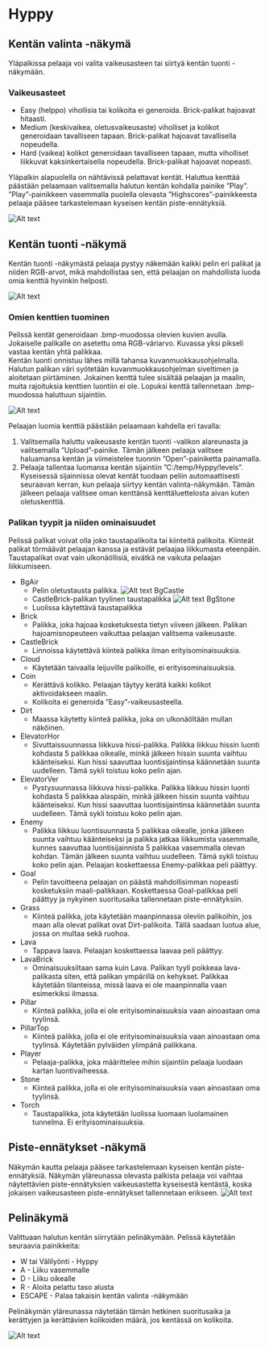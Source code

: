# Hyppy

## Kentän valinta -näkymä
Yläpalkissa pelaaja voi valita vaikeusasteen tai siirtyä kentän tuonti -näkymään.

### Vaikeusasteet
* Easy (helppo) vihollisia tai kolikoita ei generoida. Brick-palikat hajoavat hitaasti. 
* Medium (keskivaikea, oletusvaikeusaste) viholliset ja kolikot generoidaan tavalliseen tapaan. Brick-palikat hajoavat tavallisella nopeudella. 
* Hard (vaikea) kolikot generoidaan tavalliseen tapaan, mutta viholliset liikkuvat kaksinkertaisella nopeudella. Brick-palikat hajoavat nopeasti. 

Yläpalkin alapuolella on nähtävissä pelattavat kentät. Haluttua kenttää päästään pelaamaan valitsemalla halutun kentän kohdalla painike ”Play”. ”Play”-painikkeen vasemmalla puolella olevasta ”Highscores”-painikkeesta pelaaja pääsee tarkastelemaan kyseisen kentän piste-ennätyksiä. 

![Alt text](readme-images/1.png?raw=true "Aloitusnäkymä")


## Kentän tuonti -näkymä
Kentän tuonti -näkymästä pelaaja pystyy näkemään kaikki pelin eri palikat ja niiden RGB-arvot, mikä mahdollistaa sen, että pelaajan on mahdollista luoda omia kenttiä hyvinkin helposti.

![Alt text](readme-images/2.png?raw=true "Kentän tuonti -näkymä")

### Omien kenttien tuominen

Pelissä kentät generoidaan .bmp-muodossa olevien kuvien avulla. Jokaiselle palikalle on asetettu oma RGB-väriarvo. Kuvassa yksi pikseli vastaa kentän yhtä palikkaa.  
Kentän luonti onnistuu lähes millä tahansa kuvanmuokkausohjelmalla. Halutun palikan väri syötetään kuvanmuokkausohjelman siveltimen ja aloitetaan piirtäminen. Jokainen kenttä tulee sisältää pelaajan ja maalin, muita rajoituksia kenttien luontiin ei ole. Lopuksi kenttä tallennetaan .bmp-muodossa haluttuun sijaintiin. 

![Alt text](readme-images/3.png?raw=true "Kentän luonti")

Pelaajan luomia kenttiä päästään pelaamaan kahdella eri tavalla:
1. Valitsemalla haluttu vaikeusaste kentän tuonti -valikon alareunasta ja valitsemalla ”Upload”-painike. Tämän jälkeen pelaaja valitsee haluamansa kentän ja viimeistelee tuonnin ”Open”-painiketta painamalla.
2. Pelaaja tallentaa luomansa kentän sijaintiin ”C:/temp/Hyppy/levels”. Kyseisessä sijainnissa olevat kentät tuodaan peliin automaattisesti seuraavan kerran, kun pelaaja siirtyy kentän valinta-näkymään. Tämän jälkeen pelaaja valitsee oman kenttänsä kenttäluettelosta aivan kuten oletuskenttiä.



### Palikan tyypit ja niiden ominaisuudet
Pelissä palikat voivat olla joko taustapalikoita tai kiinteitä palikoita. Kiinteät palikat törmäävät pelaajan kanssa ja estävät pelaajaa liikkumasta eteenpäin. Taustapalikat ovat vain ulkonäöllisiä, eivätkä ne vaikuta pelaajan liikkumiseen.

* BgAir
  * Pelin oletustausta palikka.
![Alt text](src/res/textures/bgcastlebrick.png?raw=true "bgcastlebrick") BgCastle 
  *	CastleBrick-palikan tyylinen taustapalikka
![Alt text](src/res/textures/bgstone.png/?raw=true "bgcastlebrick") BgStone	
  *	Luolissa käytettävä taustapalikka
* Brick	
  *	Palikka, joka hajoaa kosketuksesta tietyn viiveen jälkeen. Palikan hajoamisnopeuteen vaikuttaa pelaajan valitsema vaikeusaste.
* CastleBrick	
  *	Linnoissa käytettävä kiinteä palikka ilman erityisominaisuuksia.
* Cloud
  *	Käytetään taivaalla leijuville palikoille, ei erityisominaisuuksia.	
* Coin	
  *	Kerättävä kolikko. Pelaajan täytyy kerätä kaikki kolikot aktivoidakseen maalin.
  *	Kolikoita ei generoida ”Easy”-vaikeusasteella.
* Dirt	
  *	Maassa käytetty kiinteä palikka, joka on ulkonäöltään mullan näköinen.
* ElevatorHor	
  *	Sivuttaissuunnassa liikkuva hissi-palikka. Palikka liikkuu hissin luonti kohdasta 5 palikkaa oikealle, minkä jälkeen hissin suunta vaihtuu käänteiseksi. Kun hissi saavuttaa luontisijaintinsa käännetään suunta uudelleen. Tämä sykli toistuu koko pelin ajan.
* ElevatorVer	
  *	Pystysuunnassa liikkuva hissi-palikka. Palikka liikkuu hissin luonti kohdasta 5 palikkaa alaspäin, minkä jälkeen hissin suunta vaihtuu käänteiseksi. Kun hissi saavuttaa luontisijaintinsa käännetään suunta uudelleen. Tämä sykli toistuu koko pelin ajan.
* Enemy	
  *	Palikka liikkuu luontisuunnasta 5 palikkaa oikealle, jonka jälkeen suunta vaihtuu käänteiseksi ja palikka jatkaa liikkumista vasemmalle, kunnes saavuttaa luontisijainnista 5 palikkaa vasemmalla olevan kohdan. Tämän jälkeen suunta vaihtuu uudelleen. Tämä sykli toistuu koko pelin ajan. Pelaajan koskettaessa Enemy-palikkaa peli päättyy.
* Goal	
  *	Pelin tavoitteena pelaajan on päästä mahdollisimman nopeasti kosketuksiin maali-palikkaan. Koskettaessa Goal-palikkaa peli päättyy ja nykyinen suoritusaika tallennetaan piste-ennätyksiin.
* Grass	
  *	Kiinteä palikka, jota käytetään maanpinnassa oleviin palikoihin, jos maan alla olevat palikat ovat Dirt-palikoita. Tällä saadaan luotua alue, jossa on multaa sekä ruohoa.
* Lava	
  *	Tappava laava. Pelaajan koskettaessa laavaa peli päättyy.
* LavaBrick	
  *	Ominaisuuksiltaan sama kuin Lava. Palikan tyyli poikkeaa lava-palikasta siten, että palikan ympärillä on kehykset. Palikkaa käytetään tilanteissa, missä laava ei ole maanpinnalla vaan esimerkiksi ilmassa.
* Pillar	
  *	Kiinteä palikka, jolla ei ole erityisominaisuuksia vaan ainoastaan oma tyylinsä.
* PillarTop	
  *	Kiinteä palikka, jolla ei ole erityisominaisuuksia vaan ainoastaan oma tyylinsä. Käytetään pylväiden ylimpänä palikkana.
* Player	
  *	Pelaaja-palikka, joka määrittelee mihin sijaintiin pelaaja luodaan kartan luontivaiheessa.
* Stone	
  *	Kiinteä palikka, jolla ei ole erityisominaisuuksia vaan ainoastaan oma tyylinsä.
* Torch	
  *	Taustapalikka, jota käytetään luolissa luomaan luolamainen tunnelma. Ei erityisominaisuuksia.

## Piste-ennätykset -näkymä
Näkymän kautta pelaaja pääsee tarkastelemaan kyseisen kentän piste-ennätyksiä. Näkymän yläreunassa olevasta palkista pelaaja voi vaihtaa näytettävien piste-ennätyksien vaikeusastetta kyseisestä kentästä, koska jokaisen vaikeusasteen piste-ennätykset tallennetaan erikseen.
![Alt text](readme-images/4.png?raw=true "Piste-ennätykset")

## Pelinäkymä
Valittuaan halutun kentän siirrytään pelinäkymään. 
Pelissä käytetään seuraavia painikkeita:
*	W tai Välilyönti - Hyppy
*	A - Liiku vasemmalle
*	D - Liiku oikealle
*	R - Aloita pelattu taso alusta
* ESCAPE - Palaa takaisin kentän valinta -näkymään

Pelinäkymän yläreunassa näytetään tämän hetkinen suoritusaika ja kerättyjen ja kerättävien kolikoiden määrä, jos kentässä on kolikoita. 

![Alt text](readme-images/5.png?raw=true "Pelinäkymä")

